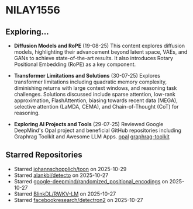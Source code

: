 # NILAY1556

## Exploring...
- **Diffusion Models and RoPE** (19-08-25)
  This content explores diffusion models, highlighting their advancement beyond latent space, VAEs, and GANs to achieve state-of-the-art results. It also introduces Rotary Positional Embedding (RoPE) as a key component.

- **Transformer Limitations and Solutions** (30-07-25)
  Explores transformer limitations including quadratic memory complexity, diminishing returns with large context windows, and reasoning task challenges. Solutions discussed include sparse attention, low-rank approximation, FlashAttention, biasing towards recent data (MEGA), selective attention (LaMDA, CEMA), and Chain-of-Thought (CoT) for reasoning.

- **Exploring AI Projects and Tools** (29-07-25)
  Reviewed Google DeepMind's Opal project and beneficial GitHub repositories including Graphrag Toolkit and Awesome LLM Apps.
  [opal](https://opal.withgoogle.com/)
  [graphrag-toolkit](https://github.com/awslabs/graphrag-toolkit)

## Starred Repositories
- Starred [johannschopplich/toon](https://github.com/johannschopplich/toon) on 2025-10-29
- Starred [alankbi/detecto](https://github.com/alankbi/detecto) on 2025-10-27
- Starred [google-deepmind/randomized_positional_encodings](https://github.com/google-deepmind/randomized_positional_encodings) on 2025-10-27
- Starred [BlinkDL/RWKV-LM](https://github.com/BlinkDL/RWKV-LM) on 2025-10-27
- Starred [facebookresearch/detectron2](https://github.com/facebookresearch/detectron2) on 2025-10-27


